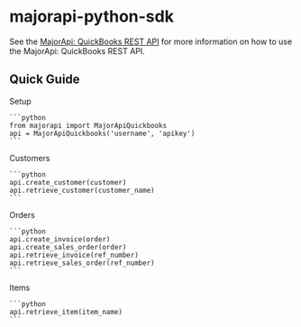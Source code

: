majorapi-python-sdk
===================

See the [MajorApi: QuickBooks REST API](https://majorapi.com/developers/quickbooks) for more information on how to use the MajorApi: QuickBooks REST API.

## Quick Guide

Setup

	```python
	from majorapi import MajorApiQuickbooks
	api = MajorApiQuickbooks('username', 'apikey')
	```

Customers

	```python
	api.create_customer(customer)
	api.retrieve_customer(customer_name)
	```

Orders

	```python
	api.create_invoice(order)
	api.create_sales_order(order)
	api.retrieve_invoice(ref_number)
	api.retrieve_sales_order(ref_number)
	```

Items

	```python
	api.retrieve_item(item_name)
	```
